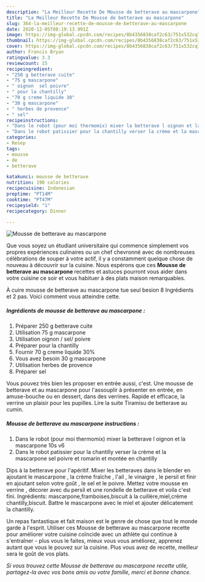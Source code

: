 ```yaml
---
description: "La Meilleur Recette De Mousse de betterave au mascarpone"
title: "La Meilleur Recette De Mousse de betterave au mascarpone"
slug: 364-la-meilleur-recette-de-mousse-de-betterave-au-mascarpone
date: 2020-12-05T08:19:13.991Z
image: https://img-global.cpcdn.com/recipes/8b4356838caf2c63/751x532cq70/mousse-de-betterave-au-mascarpone-photo-principale-de-la-recette.jpg
thumbnail: https://img-global.cpcdn.com/recipes/8b4356838caf2c63/751x532cq70/mousse-de-betterave-au-mascarpone-photo-principale-de-la-recette.jpg
cover: https://img-global.cpcdn.com/recipes/8b4356838caf2c63/751x532cq70/mousse-de-betterave-au-mascarpone-photo-principale-de-la-recette.jpg
author: Francis Bryan
ratingvalue: 3.3
reviewcount: 15
recipeingredient:
- "250 g betterave cuite"
- "75 g mascarpone"
- " oignon  sel poivre"
- " pour la chantilly"
- "70 g creme liquide 30"
- "30 g mascarpone"
- " herbes de provence"
- " sel"
recipeinstructions:
- "Dans le robot (pour moi thermomix) mixer la betterave l oignon et la mascarpone 10s v6"
- "Dans le robot patissier pour la chantilly verser la crème et la mascarpone sel poivre et romarin et montée en chantilly"
categories:
- Resep
tags:
- mousse
- de
- betterave

katakunci: mousse de betterave 
nutrition: 190 calories
recipecuisine: Indonesian
preptime: "PT14M"
cooktime: "PT47M"
recipeyield: "1"
recipecategory: Dinner

---
```



![Mousse de betterave au mascarpone](https://img-global.cpcdn.com/recipes/8b4356838caf2c63/751x532cq70/mousse-de-betterave-au-mascarpone-photo-principale-de-la-recette.jpg)

Que vous soyez un étudiant universitaire qui commence simplement vos propres expériences culinaires ou un chef chevronné avec de nombreuses célébrations de souper à votre actif, il y a constamment quelque chose de nouveau à découvrir sur la cuisine. Nous espérons que ces <strong> Mousse de betterave au mascarpone </strong> recettes et astuces pourront vous aider dans votre cuisine ce soir et vous habituer à des plats maison remarquables.

<!--inarticleads1-->

À cuire mousse de betterave au mascarpone tue seul besion 8 Ingrédients et 2 pas. Voici comment vous atteindre cette.

##### Ingrédients de mousse de betterave au mascarpone :

1. Préparer 250 g betterave cuite
1. Utilisation 75 g mascarpone
1. Utilisation  oignon / sel/ poivre
1. Préparer  pour la chantilly
1. Fournir 70 g creme liquide 30%
1. Vous avez besoin 30 g mascarpone
1. Utilisation  herbes de provence
1. Préparer  sel


Vous pouvez très bien les proposer en entrée aussi, c&#39;est. Une mousse de betterave et au mascarpone pour l&#39;assouplir à présenter en entrée, en amuse-bouche ou en dessert, dans des verrines. Rapide et efficace, la verrine un plaisir pour les pupilles. Lire la suite Tiramisu de betterave au cumin. 

<!--inarticleads2-->

##### Mousse de betterave au mascarpone instructions :

1. Dans le robot (pour moi thermomix) mixer la betterave l oignon et la mascarpone 10s v6
1. Dans le robot patissier pour la chantilly verser la crème et la mascarpone sel poivre et romarin et montée en chantilly


Dips à la betterave pour l&#39;apéritif. Mixer les betteraves dans le blender en ajoutant le mascarpone , la crème fraîche , l&#39;ail , le vinaigre , le persil et finir en ajoutant selon votre goût , le sel et le poivre. Mettez votre mousse en verrine , décorer avec du persil et une rondelle de betterave et voila c&#39;est fini. Ingrédients: mascarpone,framboises,biscuit à la cuillère,miel,crème chantilly,biscuit. Battre le mascarpone avec le miel et ajouter délicatement la chantilly. 

<!--inarticleads1-->

<p>
Un repas fantastique et fait maison est le genre de chose que tout le monde garde à l'esprit. Utiliser ces Mousse de betterave au mascarpone recette pour améliorer votre cuisine coïncide avec un athlète qui continue à s'entraîner - plus vous le faites, mieux vous vous améliorez, apprenez autant que vous le pouvez sur la cuisine. Plus vous avez de recette, meilleur sera le goût de vos plats.
</p>

<p>
<i>Si vous trouvez cette Mousse de betterave au mascarpone recette utile, partagez-la avec vos bons amis ou votre famille, merci et bonne chance.</i>
</p>
